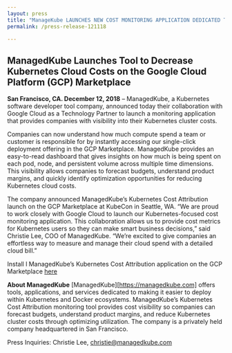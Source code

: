 ```yaml
---
layout: press
title: "ManageKube LAUNCHES NEW COST MONITORING APPLICATION DEDICATED TO INCREASING COST VISIBILITY, COLLABORATEDWITH GOOGLE CLOUD"
permalink: /press-release-121118

---
```


## ManagedKube Launches Tool to Decrease Kubernetes Cloud Costs on the Google Cloud Platform (GCP) Marketplace

**San Francisco, CA. December 12, 2018** – ManagedKube, a Kubernetes software developer tool company, announced today their collaboration with Google Cloud as a Technology Partner to launch a monitoring application that provides companies with visibility into their Kubernetes cluster costs.

Companies can now understand how much compute spend a team or customer is responsible for by instantly accessing our single-click deployment offering in the GCP Marketplace. ManagedKube provides an easy-to-read dashboard that gives insights on how much is being spent on each pod, node, and persistent volume across multiple time dimensions. This visibility allows companies to forecast budgets, understand product margins, and quickly identify optimization opportunities for reducing Kubernetes cloud costs.

The company announced ManagedKube’s Kubernetes Cost Attribution launch on the GCP Marketplace at KubeCon in Seattle, WA. “We are proud to work closely with Google Cloud to launch our Kubernetes-focused cost monitoring application. This collaboration allows us to provide cost metrics for Kubernetes users so they can make smart business decisions,” said Christie Lee, COO of ManagedKube. “We’re excited to give companies an effortless way to measure and manage their cloud spend with a detailed cloud bill.”

Install l ManagedKube’s Kubernetes Cost Attribution application on the GCP Marketplace [here][link]

**About ManagedKube**
[ManagedKube][https://managedkube.com] offers tools, applications, and services dedicated to making it easier to deploy within Kubernetes and Docker ecosystems. ManagedKube’s Kubernetes Cost Attribution monitoring tool
provides cost visibility so companies can forecast budgets, understand product margins, and reduce
Kubernetes cluster costs through optimizing utilization. The company is a privately held company
headquartered in San Francisco.

Press Inquiries: Christie Lee, christie@managedkube.com


[link]: https://managedkube.com/install-on-gke
